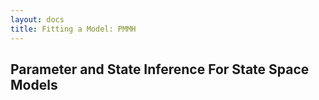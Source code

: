 ```yaml
---
layout: docs
title: Fitting a Model: PMMH
---
```


## Parameter and State Inference For State Space Models